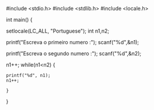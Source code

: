 #include <stdio.h>
#include <stdlib.h>
#include  <locale.h>

int main()
{

   setlocale(LC_ALL, "Portuguese");
   int n1,n2;

   printf("Escreva o primeiro numero :");
   scanf("%d",&n1);

   printf("Escreva o segundo numero :");
   scanf("%d",&n2);

   n1++;
   while(n1<n2)
    {

    printf("%d", n1);
    n1++;

    }

}
